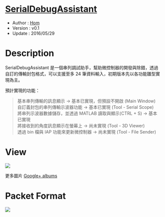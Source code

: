 [SerialDebugAssistant](https://github.com/Hom-Wang/SerialDebugAssistant)
========
* Author  : [Hom](https://github.com/Hom-Wang)
* Version : v0.1
* Update  : 2016/05/29

Description
========
SerialDebugAssistant 是一個串列調試助手，幫助微控制器的開發與除錯，透過自訂的傳輸封包格式，可以支援至多 24 筆資料輸入，初期版本先以各功能雛型實現為主。

預計實現的功能：
 > 基本串列傳輸的訊息顯示 → 基本已實現，但預設不開啟 (Main Window)  
 > 自訂義封包的串列傳輸示波器功能 → 基本已實現 (Tool - Serial Scope)  
 > 將串列示波器數據儲存，並透過 MATLAB 讀取與顯示(CTRL + S) → 基本已實現  
 > 將接收到的角度訊息顯示在螢幕上 → 尚未實現 (Tool - 3D Viewer)  
 > 透過 bin 檔與 IAP 功能來更新微控制器 → 尚未實現 (Tool - File Sender)  

View
========
<img src="https://lh3.googleusercontent.com/M9PTM55yv9suGe50KUyNmt4VCI4bKd5I173VWwcuRycOmeJ0MU0FhgLLoGC6U86zH1c6PRvK_XOGMRhWLXE7uWUfXNEkQYj2kGJJ8nLScLX3P8941J3f92h6SSxrPPz8A8w1c17EdnVIJJFiGqopzOmtUx-GIlHqjqCtUFzj0akXc4WNYXN23u-6a6fofp3lV7scEsQkoKFKU6yPhF9rYIOiwdqdaF4EYyG3W67LsB86oxgUlkWy9lF24uZeKLyIk5e0SOWu7mFvjT8jk69KqdpdRL0bHe8RWS90xx8hPjR26DFPvoUMvOmzk-terMOoeK2wLpMlal3Swbhcr7QZejKNgLrrEZnb4VJ9LZvbcWY0KISiMVoC82F37c9yIExnAXHbkMzLz6H6Txuk49ds2gugOTo5J57I8JgMLnWkongk0DUZpI_-AJcO-rFyUoM_vb-uMzhoUNXi2lZTn9VrnHMEx_1JyK5_JVtCDOeCtwG5bBKozirs8pYzlcLTnlh1wExqv9BvByebMN3TymHZURr7j1gnmT-SoYMDgAtIP7T6HQdzvOECqMzxo2QgNd0QF6KpjC0RSxUvwZAzSoYTyZth5LNkByV1=w892-h604-no" />

更多圖片 [Google+ albums](https://goo.gl/photos/eMeMyJ5LZUsToNJP8)

Packet Format
========
<img src="https://lh3.googleusercontent.com/N9nRQTGRXDteKrLncUyIdKaGctyJDWujKP46JiKsgOTTlqcWKbu5X_y219D1T_nmcKDLsSgfl3VqNB2s1DCw_XvywzrJRe5dJe6SMTGQOrvcIg_yaM7IgUQvbSTlQEBpgPQoK1E4OeoUoTKINUfuzzqmk4DM0HsvM4gV5VVrPNzixmA3mZ2b_S0Og_mMd6FgazNf3wyEFWS8jS5FSss4uytwZkgjAptq_u3xDTo3n-GEGbrleD3offCt2Id6Yop3AHgYlHY149AvH1twy5YCF9wOhdpColqGtTaC2SjLyO0VD9qWhX55uYDBPx91Y0n2XYl-TAyNE0iymVMUfM8N7y8h9cf_nVTmWRhcMnwRUYRONmX1YgDTKvelnV1pgokMYiIsubCRN9-VvUVZyon_F2PjQ9vkIMLG1uESueC9uFSvp8J8csSW6-pZd-qe4bVp4TkFf0RJCTw8vOi7Km5ajjhgQ-D8SXXeITDeayu0So3jIGsZd8oV6ObQa3YsVc4Unx67tThacV741MZuu1sdSQKvnVi9r1DsPnlvC-PBGuuW2BFf5lauJreUv6B-cKeGw5yj6JVeZhKYCtXd3YvkD_-xqlvmP1SD=w1101-h257-no" />


